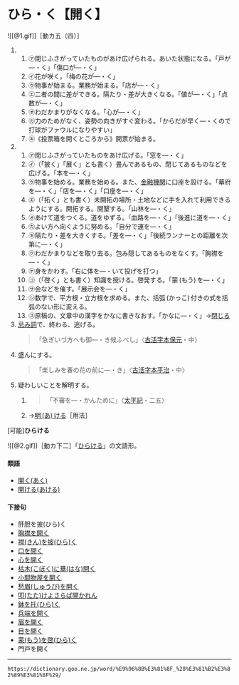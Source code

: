 # ひら・く【開く】

![[@1.gif]]［動カ五（四）］

1. 
    1. ㋐閉じふさがっていたものがあけ広げられる。あいた状態になる。「戸が―・く」「傷口が―・く」
    2. ㋑花が咲く。「梅の花が―・く」
    3. ㋒物事が始まる。業務が始まる。「店が―・く」
    4. ㋓二者の間に差ができる。隔たり・差が大きくなる。「値が―・く」「点数が―・く」
    5. ㋔わだかまりがなくなる。「心が―・く」
    6. ㋕力のためがなく、姿勢の向きがすぐ変わる。「からだが早く―・くので打球がファウルになりやすい」
    7. ㋖《投票箱を開くところから》開票が始まる。
2. 
    1. ㋐閉じふさがっていたものをあけ広げる。「窓を―・く」
    2. ㋑（「披く」「展く」とも書く）畳んであるもの、閉じてあるものなどを広げる。「本を―・く」
    3. ㋒物事を始める。業務を始める。また、[金融機関](https://dictionary.goo.ne.jp/word/%E9%87%91%E8%9E%8D%E6%A9%9F%E9%96%A2/#jn-59874)に口座を設ける。「幕府を―・く」「店を―・く」「口座を―・く」
    4. ㋓（「拓く」とも書く）未開拓の場所・土地などに手を入れて利用できるようにする。開拓する。開墾する。「山林を―・く」
    5. ㋔あけて道をつくる。道をゆずる。「血路を―・く」「後進に道を―・く」
    6. ㋕よい方へ向くように努める。「自分で運を―・く」
    7. ㋖隔たり・差を大きくする。「差を―・く」「後続ランナーとの距離を次第に―・く」
    8. ㋗わだかまりなどを取り去る。包み隠してあるものをなくす。「胸襟を―・く」
    9. ㋘身をかわす。「右に体を―・いて投げを打つ」
    10. ㋙（「啓く」とも書く）知識を授ける。啓発する。「蒙 (もう) を―・く」
    11. ㋚会などを催す。「展示会を―・く」
    12. ㋛数学で、平方根・立方根を求める。また、括弧 (かっこ) 付きの式を括弧のない形に変える。
    13. ㋜原稿の、文章中の漢字をかなに書きなおす。「かなに―・く」→[閉じる](https://dictionary.goo.ne.jp/word/%E9%96%89%E3%81%98%E3%82%8B/#jn-158997)
3. [忌み詞](https://dictionary.goo.ne.jp/word/%E5%BF%8C%E3%81%BF%E8%A9%9E/#jn-15012)で、終わる、逃げる。
    >「急ぎいづ方へも御―・き候ふべし」〈[古活字本保元](https://dictionary.goo.ne.jp/word/%E4%BF%9D%E5%85%83%E7%89%A9%E8%AA%9E/#jn-201468)・中〉
4. 盛んにする。
    >「楽しみを春の花の前に―・き」〈[古活字本平治](https://dictionary.goo.ne.jp/word/%E5%B9%B3%E6%B2%BB%E7%89%A9%E8%AA%9E/#jn-198224)・中〉
5. 疑わしいことを解明する。
    1. >「不審を―・かんために」〈[太平記](https://dictionary.goo.ne.jp/word/%E5%A4%AA%E5%B9%B3%E8%A8%98/#jn-134384)・二五〉
    2. →[明 (あ) ける](https://dictionary.goo.ne.jp/word/%E6%98%8E%E3%81%91%E3%82%8B/#jn-3182)［用法］
        

\[可能\]**ひらける**

![[@2.gif]]［動カ下二］「[ひらける](https://dictionary.goo.ne.jp/word/%E9%96%8B%E3%81%91%E3%82%8B_%28%E3%81%B2%E3%82%89%E3%81%91%E3%82%8B%29/#jn-188342)」の文語形。

#### 類語

-   [開く(あく)](https://dictionary.goo.ne.jp/word/%E6%98%8E%E3%81%8F/#jn-2645)
-   [開ける(あける)](https://dictionary.goo.ne.jp/word/%E6%98%8E%E3%81%91%E3%82%8B/#jn-3182)

#### 下接句

-   肝胆を披(ひら)く
-   [胸襟を開く](https://dictionary.goo.ne.jp/word/%E8%83%B8%E8%A5%9F%E3%82%92%E9%96%8B%E3%81%8F/#jn-56095)
-   [襟(きん)を披(ひら)く](https://dictionary.goo.ne.jp/word/%E8%A5%9F%E3%82%92%E6%8A%AB%E3%81%8F/#jn-58731)
-   [口を開く](https://dictionary.goo.ne.jp/word/%E5%8F%A3%E3%82%92%E9%96%8B%E3%81%8F/#jn-61927)
-   [心を開く](https://dictionary.goo.ne.jp/word/%E5%BF%83%E3%82%92%E9%96%8B%E3%81%8F/#jn-78079)
-   [枯木(こぼく)に華(はな)開く](https://dictionary.goo.ne.jp/word/%E6%9E%AF%E6%9C%A8%E3%81%AB%E8%8A%B1%E9%96%8B%E3%81%8F/#jn-81674)
-   [小間物屋を開く](https://dictionary.goo.ne.jp/word/%E5%B0%8F%E9%96%93%E7%89%A9%E5%B1%8B%E3%82%92%E9%96%8B%E3%81%8F/#jn-81944)
-   [愁眉(しゅうび)を開く](https://dictionary.goo.ne.jp/word/%E6%84%81%E7%9C%89%E3%82%92%E9%96%8B%E3%81%8F/#jn-104489)
-   [叩(たた)けよさらば開かれん](https://dictionary.goo.ne.jp/word/%E5%8F%A9%E3%81%91%E3%82%88%E3%81%95%E3%82%89%E3%81%B0%E9%96%8B%E3%81%8B%E3%82%8C%E3%82%93/#jn-136752)
-   [鉢を托(ひら)く](https://dictionary.goo.ne.jp/word/%E9%89%A2%E3%82%92%E6%89%98%E3%81%8F/#jn-176785)
-   [兵端を開く](https://dictionary.goo.ne.jp/word/%E5%85%B5%E7%AB%AF%E3%82%92%E9%96%8B%E3%81%8F/#jn-198348)
-   [眉を開く](https://dictionary.goo.ne.jp/word/%E7%9C%89%E3%82%92%E9%96%8B%E3%81%8F/#jn-209668)
-   [目を開く](https://dictionary.goo.ne.jp/word/%E7%9B%AE%E3%82%92%E9%96%8B%E3%81%8F/#jn-216419)
-   [蒙(もう)を啓(ひら)く](https://dictionary.goo.ne.jp/word/%E8%92%99%E3%82%92%E5%95%93%E3%81%8F/#jn-218379)
-   門戸を開く

---
`https://dictionary.goo.ne.jp/word/%E9%96%8B%E3%81%8F_%28%E3%81%B2%E3%82%89%E3%81%8F%29/`